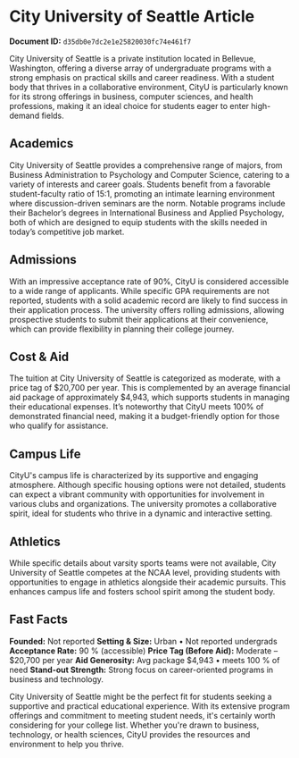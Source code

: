 # City University of Seattle Article

**Document ID:** `d35db0e7dc2e1e25820030fc74e461f7`

City University of Seattle is a private institution located in Bellevue, Washington, offering a diverse array of undergraduate programs with a strong emphasis on practical skills and career readiness. With a student body that thrives in a collaborative environment, CityU is particularly known for its strong offerings in business, computer sciences, and health professions, making it an ideal choice for students eager to enter high-demand fields.

## Academics
City University of Seattle provides a comprehensive range of majors, from Business Administration to Psychology and Computer Science, catering to a variety of interests and career goals. Students benefit from a favorable student-faculty ratio of 15:1, promoting an intimate learning environment where discussion-driven seminars are the norm. Notable programs include their Bachelor’s degrees in International Business and Applied Psychology, both of which are designed to equip students with the skills needed in today’s competitive job market.

## Admissions
With an impressive acceptance rate of 90%, CityU is considered accessible to a wide range of applicants. While specific GPA requirements are not reported, students with a solid academic record are likely to find success in their application process. The university offers rolling admissions, allowing prospective students to submit their applications at their convenience, which can provide flexibility in planning their college journey.

## Cost & Aid
The tuition at City University of Seattle is categorized as moderate, with a price tag of $20,700 per year. This is complemented by an average financial aid package of approximately $4,943, which supports students in managing their educational expenses. It’s noteworthy that CityU meets 100% of demonstrated financial need, making it a budget-friendly option for those who qualify for assistance.

## Campus Life
CityU's campus life is characterized by its supportive and engaging atmosphere. Although specific housing options were not detailed, students can expect a vibrant community with opportunities for involvement in various clubs and organizations. The university promotes a collaborative spirit, ideal for students who thrive in a dynamic and interactive setting.

## Athletics
While specific details about varsity sports teams were not available, City University of Seattle competes at the NCAA level, providing students with opportunities to engage in athletics alongside their academic pursuits. This enhances campus life and fosters school spirit among the student body.

## Fast Facts
**Founded:** Not reported
**Setting & Size:** Urban • Not reported undergrads
**Acceptance Rate:** 90 % (accessible)
**Price Tag (Before Aid):** Moderate – $20,700 per year
**Aid Generosity:** Avg package $4,943 • meets 100 % of need
**Stand-out Strength:** Strong focus on career-oriented programs in business and technology.

City University of Seattle might be the perfect fit for students seeking a supportive and practical educational experience. With its extensive program offerings and commitment to meeting student needs, it's certainly worth considering for your college list. Whether you're drawn to business, technology, or health sciences, CityU provides the resources and environment to help you thrive.
